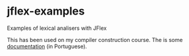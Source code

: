 # jflex-examples
Examples of lexical analisers with JFlex

This has been used on my compiler construction course. The is some
[documentation](doc/p01.analise-lexica.pdf) (in Portuguese).
